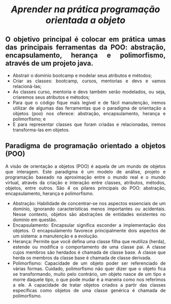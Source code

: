 <span align="center">
  
# *Aprender na prática programação orientada a objeto*
  
</span>

<span align="justify">

## O objetivo principal é colocar em prática umas das principais ferramentas da POO: abstração, encapsulamento, herança e polimorfismo, através de um projeto java.
- Abstrair o domínio bootcamp e modelar seus atributos e métodos;
- Criar as classes: bootcamp, cursos, mentorias e devs e vamos relacioná-las;
- As classes curso, mentoria e devs também serão modelados, ou seja, criaremos seus atributos e métodos;
- Para que o código fique mais legível e de fácil manutenção, iremos utilizar de algumas das ferramentas que o paradigma de orientação a objetos (poo) nos oferece: abstração, encapsulamento, herança e polimorfismo; e
- E para representar classes que foram criadas e relacionadas, iremos transforma-las em objetos.

## Paradigma de programação orientado a objetos (POO)
A visão de orientação a objetos (POO) é aquela de um mundo de objetos que interagem.
Este paradigma é um modelo de análise, projeto e programação baseado na aproximação entre o mundo real e o mundo virtual, através da criação e interação entre classes, atributos, métodos, objetos, entre outros.
São 4 os pilares principais do POO: abstração, encapsulamento, herança e polimorfismo.

- Abstração:
Habilidade de concentrar-se nos aspectos essenciais de um domínio, ignorando características menos importantes ou acidentais. Nesse contexto, objetos são abstrações de entidades existentes no domínio em questão.
- Encapsulamento:
Encapsular significa esconder a implementação dos objetos. O encapsulamento favorece principalmente dois aspectos de um sistema: a manutenção e a evolução.
- Herança:
Permite que você defina uma classe filha que reutiliza (herda), estende ou modifica o comportamento de uma classe pai. A classe cujos membros são herdados é chamada de classe base. A classe que herda os membros da classe base é chamada de classe derivada.
- Polimorfismo:
Capacidade de um objeto poder ser referenciado de várias formas. Cuidado, polimorfismo não quer dizer que o objeto fica se transformando, muito pelo contrário, um objeto nasce de um tipo e morre daquele tipo, o que pode mudar é a maneira como nos referimos a ele. A capacidade de tratar objetos criados a partir das classes específicas como objetos de uma classe genérica é chamada de polimorfismo.
</span>
